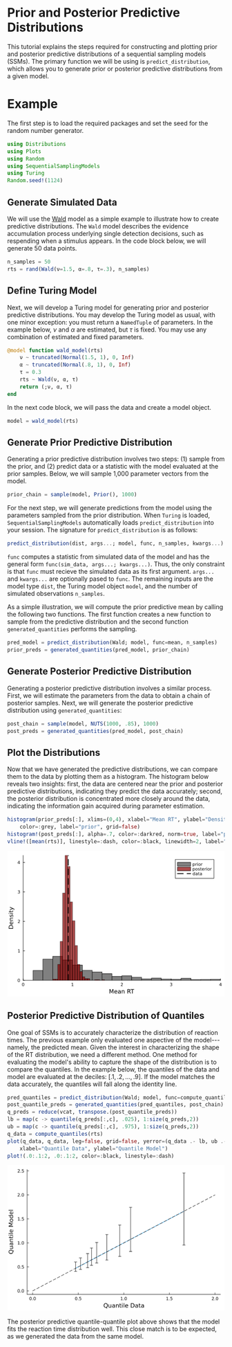 # Prior and Posterior Predictive Distributions

This tutorial explains the steps required for constructing and plotting prior and posterior predictive distributions of a sequential sampling models (SSMs). The primary function we will be using is `predict_distribution`, which allows you to generate prior or posterior predictive distributions from a given model. 

# Example 
The first step is to load the required packages and set the seed for the random number generator.

```julia 
using Distributions
using Plots
using Random
using SequentialSamplingModels
using Turing 
Random.seed!(1124)
```

## Generate Simulated Data
We will use the [Wald](wald.md) model as a simple example to illustrate how to create predictive distributions. The `Wald` model describes the evidence accumulation process underlying single detection decisions, such as respending when a stimulus appears. In the code block below, we will generate 50 data points.
```julia
n_samples = 50
rts = rand(Wald(ν=1.5, α=.8, τ=.3), n_samples)
```

## Define Turing Model 

Next, we will develop a Turing model for generating prior and posterior predictive distributions. You may develop the Turing model as usual, with one minor exception: you must return a `NamedTuple` of parameters. In the example below, $\nu$ and $\alpha$ are estimated, but $\tau$ is fixed. You may use any combination of estimated and fixed parameters.  

```julia
@model function wald_model(rts)
    ν ~ truncated(Normal(1.5, 1), 0, Inf)
    α ~ truncated(Normal(.8, 1), 0, Inf)
    τ = 0.3
    rts ~ Wald(ν, α, τ)
    return (;ν, α, τ)
end
```
In the next code block, we will pass the data and create a model object.
```julia 
model = wald_model(rts)
```
## Generate Prior Predictive Distribution
Generating a prior predictive distribution involves two steps: (1) sample from the prior, and (2) predict data or a statistic with the model evaluated at the prior samples. Below, we will sample 1,000 parameter vectors from the model. 
```julia 
prior_chain = sample(model, Prior(), 1000)
```

For the next step, we will generate predictions from the model using the parameters sampled from the prior distribution. When `Turing` is loaded, `SequentialSamplingModels` automatically loads `predict_distribution` into your session. The signature for `predict_distribution` is as follows:

```julia 
predict_distribution(dist, args...; model, func, n_samples, kwargs...)
```
`func` computes a statistic from simulated data of the model and has the general form `func(sim_data, args...; kwargs...)`. Thus, the only constraint is that `func` must recieve the simulated data as its first argument. `args...` and `kwargs...` are optionally pased to `func`. The remaining inputs are the model type `dist`, the Turing model object `model`, and the number of simulated observations `n_samples`.

As a simple illustration, we will compute the prior predictive mean by calling the following two functions. The first function creates a new function to sample from the predictive distribution and the second function `generated_quantities` performs the sampling.

```julia 
pred_model = predict_distribution(Wald; model, func=mean, n_samples)
prior_preds = generated_quantities(pred_model, prior_chain)
```

## Generate Posterior Predictive Distribution 

Generating a posterior predictive distribution involves a similar process. First, we will estimate the parameters from the data to obtain a chain of posterior samples. Next, we will generate the posterior predictive distribution using `generated_quantities`:

```julia 
post_chain = sample(model, NUTS(1000, .85), 1000)
post_preds = generated_quantities(pred_model, post_chain)
```

## Plot the Distributions

Now that we have generated the predictive distributions, we can compare them to the data by plotting them as a histogram. The histogram below reveals two insights: first, the data are centered near the prior and posterior predictive distributions, indicating they predict the data accurately; second, the posterior distribution is concentrated more closely around the data, indicating the information gain acquired during parameter estimation. 

```julia
histogram(prior_preds[:], xlims=(0,4), xlabel="Mean RT", ylabel="Density", norm=true, 
    color=:grey, label="prior", grid=false)
histogram!(post_preds[:], alpha=.7, color=:darkred, norm=true, label="posterior", grid=false)
vline!([mean(rts)], linestyle=:dash, color=:black, linewidth=2, label="data")
```
![](assets/wald_predictive_means.png)
## Posterior Predictive Distribution of Quantiles
One goal of SSMs is to accurately characterize the distribution of reaction times. The previous example only evaluated one aspective of the model---namely, the predicted mean. Given the interest in characterizing the shape of the RT distribution, we need a different method. One method for evaluating the model's ability to capture the shape of the distribution is to compare the quantiles. In the example below, the quantiles of the data and model are evaluated at the deciles: $[.1,.2,\dots, .9]$. If the model matches the data accurately, the quantiles will fall along the identity line.  

```julia 
pred_quantiles = predict_distribution(Wald; model, func=compute_quantiles, n_samples=20)
post_quantile_preds = generated_quantities(pred_quantiles, post_chain)
q_preds = reduce(vcat, transpose.(post_quantile_preds))
lb = map(c -> quantile(q_preds[:,c], .025), 1:size(q_preds,2))
ub = map(c -> quantile(q_preds[:,c], .975), 1:size(q_preds,2))
q_data = compute_quantiles(rts)
plot(q_data, q_data, leg=false, grid=false, yerror=(q_data .- lb, ub .- q_data),
    xlabel="Quantile Data", ylabel="Quantile Model")
plot!(.0:.1:2, .0:.1:2, color=:black, linestyle=:dash)
```
![](assets/wald_predictive_qq_plots.png)

The posterior predictive quantile-quantile plot above shows that the model fits the reaction time distribution well. This close match is to be expected, as we generated the data from the same model. 
